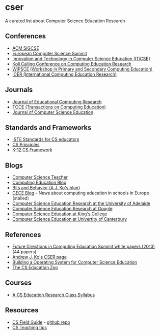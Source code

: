 # cser
A curated list about Computer Science Education Research

## Conferences

* [ACM SIGCSE](http://sigcse.org/)
* [European Computer Science Summit](http://www.informatics-europe.org/ecss)
* [Innovation and Technology in Computer Science Education (ITiCSE)](http://iticse.acm.org/)
* [Koli Calling Conference on Computing Education Research](http://www.kolicalling.fi/)
* [WiPSCE (Workshop in Primary and Secondary Computing Education)](http://www.wipsce.org/)
* [ICER (International Computing Education Research)](https://icer.hosting.acm.org/)

## Journals

* [Journal of Educational Computing Research](http://journals.sagepub.com/loi/jeca)
* [TOCE (Transactions on Computing Education)](http://toce.acm.org/)
* [Journal of Computer Science Education](http://www.tandfonline.com/toc/ncse20/current)

## Standards and Frameworks

* [ISTE Standards for CS educators](http://www.iste.org/standards/standards/standards-for-computer-science-educators)
* [CS Principles](http://csprinciples.org/)
* [K-12 CS Framework](https://k12cs.org/)

## Blogs

* [Computer Science Teacher](http://blog.acthompson.net/)
* [Computing Education Blog](https://computinged.wordpress.com/)
* [Bits and Behavior (A.J. Ko's blog)](http://blogs.uw.edu/ajko/)
* [CECE Blog](http://ceceblog.uni-muenster.de/) - News about computing education in schools in Europe (stalled)
* [Computer Science Education Research at the University of Adelaide](https://blogs.adelaide.edu.au/cser/)
* [Computer Science Education Research at Google](https://edu.google.com/resources/computerscience/research/)
* [Computer Science Education at King's College](http://blogs.kcl.ac.uk/cser/category/computer-science-education/)
* [Computer Science Education at Univertity of Canterbury](http://www.cosc.canterbury.ac.nz/research/RG/CSE/)

## References

* [Future Directions in Computing Education Summit white papers (2013)](https://purl.stanford.edu/mn485tg1952) (44 papers)
* [Andrew J. Ko's CSER page](https://faculty.washington.edu/ajko/cer)
* [Building a Operating System for Computer Science Education](http://outlier.uchicago.edu/computerscience/OS4CS/)
* [The CS Education Zoo](http://webyrd.net/zoo.html)

## Courses

* [A CS Education Research Class Syllabus](https://computinged.wordpress.com/2015/11/18/a-cs-research-class-syllabus/)

## Resources

* [CS Field Guide](http://www.csfieldguide.org.nz/) - [github repo](https://github.com/uccser/cs-field-guide)
* [CS Teaching tips](http://csteachingtips.org/)
